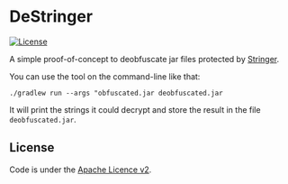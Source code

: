 # DeStringer

[![License](http://img.shields.io/:license-apache-blue.svg)](http://www.apache.org/licenses/LICENSE-2.0.html)

A simple proof-of-concept to deobfuscate jar files protected by [Stringer](https://jfxstore.com/stringer/).

You can use the tool on the command-line like that:

```shell script
./gradlew run --args "obfuscated.jar deobfuscated.jar
```

It will print the strings it could decrypt and store the result in the file ```deobfuscated.jar```.

License
-------
Code is under the [Apache Licence v2](https://www.apache.org/licenses/LICENSE-2.0.txt).
